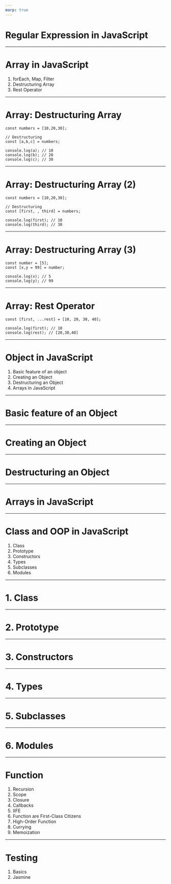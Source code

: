 ```yaml
---
marp: true
---
```


# Regular Expression in JavaScript

---

# Array in JavaScript
1. forEach, Map, Filter
2. Destructuring Array
3. Rest Operator

---

# Array: Destructuring Array

```
const numbers = [10,20,30];

// Destructuring
const [a,b,c] = numbers;

console.log(a); // 10
console.log(b); // 20
console.log(c); // 30
```

---

# Array: Destructuring Array (2)
```
const numbers = [10,20,30];

// Destructuring
const [first, , third] = numbers;

console.log(first); // 10
console.log(third); // 30
```

---

# Array: Destructuring Array (3)

```
const number = [5];
const [x,y = 99] = number;

console.log(x); // 5
console.log(y); // 99
```
---

# Array: Rest Operator

```
const [first, ...rest] = [10, 20, 30, 40];

console.log(first); // 10
console.log(rest); // [20,30,40]
```

---
# Object in JavaScript
1. Basic feature of an object
2. Creating an Object
3. Destructuring an Object
4. Arrays in JavaScript

---

# Basic feature of an Object

---

# Creating an Object

---

# Destructuring an Object

---

# Arrays in JavaScript

---

# Class and OOP in JavaScript
1) Class
2) Prototype
3) Constructors
4) Types
5) Subclasses
6) Modules
---

# 1. Class

---

# 2. Prototype

---

# 3. Constructors

---

# 4. Types

---

# 5. Subclasses

---

# 6. Modules

---

# Function
1. Recursion
2. Scope
3. Closure
4. Callbacks
5. IIFE
6. Function are First-Class Citizens
7. High-Order Function
8. Currying
9. Memoization

---

# Testing
1. Basics
2. Jasmine